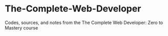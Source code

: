 # The-Complete-Web-Developer
Codes, sources, and notes from the The Complete Web Developer: Zero to Mastery course
